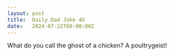 ```yaml
---
layout: post
title:  Daily Dad Joke 4U
date:   2024-07-22T00:00:00Z
---
```

What do you call the ghost of a chicken? A poultrygeist!
